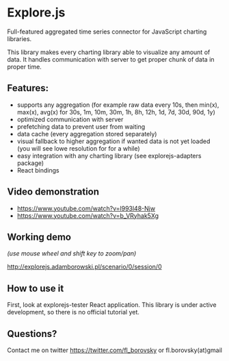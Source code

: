# Explore.js

Full-featured aggregated time series connector for JavaScript charting libraries.

This library makes every charting library able to visualize any amount of data.
It handles communication with server to get proper chunk of data in proper time.

Features:
---------
* supports any aggregation (for example raw data every 10s, then min(x), max(x), avg(x) for 30s, 1m, 10m, 30m, 1h, 8h, 12h, 1d, 7d, 30d, 90d, 1y)
* optimized communication with server
* prefetching data to prevent user from waiting
* data cache (every aggregation stored separately)
* visual fallback to higher aggregation if wanted data is not yet loaded (you will see lowe resolution for for a while)
* easy integration with any charting library (see explorejs-adapters package)
* React bindings

Video demonstration
---------
* https://www.youtube.com/watch?v=l993l48-Njw
* https://www.youtube.com/watch?v=b_VRyhak5Xg

Working demo
---------
_(use mouse wheel and shift key to zoom/pan)_

http://explorejs.adamborowski.pl/scenario/0/session/0

How to use it
-------------
First, look at explorejs-tester React application.
This library is under active development, so there is no official tutorial yet.

Questions?
----------
Contact me on twitter https://twitter.com/fl_borovsky or fl.borovsky(at)gmail 
